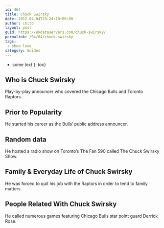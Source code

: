 ```yaml
---
id: 464
title: Chuck Swirsky
date: 2012-04-04T23:24:18+00:00
author: chito
layout: post
guid: https://ukdataservers.com/chuck-swirsky/
permalink: /04/04/chuck-swirsky
tags:
 - show love
category: Guides
---
```


* some text
{: toc}


## Who is  Chuck Swirsky
                  
                  
                  
Play-by-play announcer who covered the Chicago Bulls and Toronto Raptors.
                  
                
                
                
## Prior to Popularity 
                  
                  
                  
He started his career as the Bulls&#8217; public address announcer.
                  
                
                
                
## Random data 
                  
                  
                  
He hosted a radio show on Toronto&#8217;s The Fan 590 called The Chuck Swirsky Show.
                  
                
                
                
## Family & Everyday Life of Chuck Swirsky
                  
                  
                  
He was forced to quit his job with the Raptors in order to tend to family matters.
                  
                
                
                
## People Related With  Chuck Swirsky
                  
                  
                  
He called numerous games featuring Chicago Bulls star point guard Derrick Rose.
                  
                
              
            
          
          
          
    
    
  
